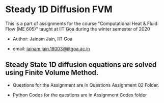 # Steady 1D Diffusion FVM
This is a part of assignments for the course "Computational Heat & Fluid Flow (ME 605)" taught at IIT Goa during the winter semester of 2020

- Author: Jainam Jain, IIT Goa

- email: jainam.jain.18003@iitgoa.ac.in
## Steady State 1D diffusion equations are solved using Finite Volume Method.


- Questions for the Assignment are in Questions Assignment 02 Folder.

- Python Codes for the questions are in Assignment Codes folder


